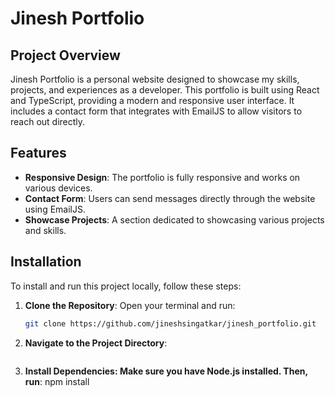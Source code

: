 # Jinesh Portfolio

## Project Overview
Jinesh Portfolio is a personal website designed to showcase my skills, projects, and experiences as a developer. This portfolio is built using React and TypeScript, providing a modern and responsive user interface. It includes a contact form that integrates with EmailJS to allow visitors to reach out directly.

## Features
- **Responsive Design**: The portfolio is fully responsive and works on various devices.
- **Contact Form**: Users can send messages directly through the website using EmailJS.
- **Showcase Projects**: A section dedicated to showcasing various projects and skills.

## Installation

To install and run this project locally, follow these steps:

1. **Clone the Repository**:
   Open your terminal and run:
   ```bash
   git clone https://github.com/jineshsingatkar/jinesh_portfolio.git

2. **Navigate to the Project Directory**:
   ```cd jinesh_portfolio
3. **Install Dependencies: Make sure you have Node.js installed. Then, run**:
npm install
